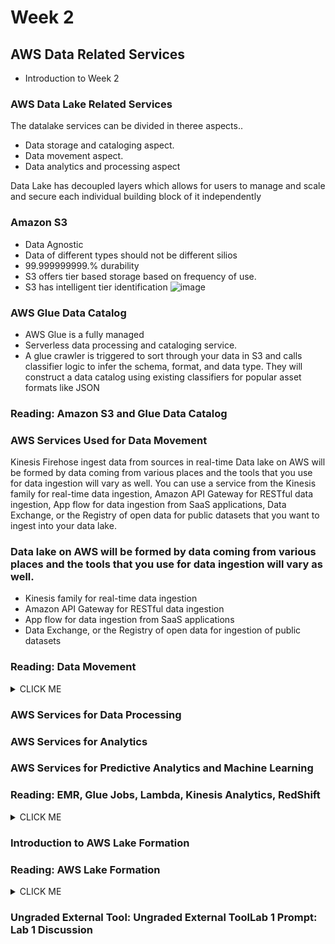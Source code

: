 # Week 2
## AWS Data Related Services

* Introduction to Week 2
### AWS Data Lake Related Services

The datalake services can be divided in theree aspects..
* Data storage and cataloging aspect. 
* Data movement aspect. 
* Data analytics and processing aspect

Data Lake has decoupled layers which allows for users to manage and scale and secure each individual building block of it independently

### Amazon S3
* Data Agnostic 
* Data of different types should not be different silios
* 99.999999999.% durability
* S3 offers tier based storage based on frequency of use.
* S3 has intelligent tier identification 
![image](https://user-images.githubusercontent.com/4485129/118358878-778b2500-b59e-11eb-9f60-0b4028cfeca4.png)

### AWS Glue Data Catalog
* AWS Glue is a fully managed
* Serverless data processing and cataloging service.
* A glue crawler is triggered to sort through your data in S3 and calls classifier logic to infer the schema, format, and data type. They will construct a data catalog using existing classifiers for popular asset formats like JSON
 
### Reading: Amazon S3 and Glue Data Catalog

### AWS Services Used for Data Movement
Kinesis Firehose ingest data from sources in real-time
Data lake on AWS will be formed by data coming from various places and the tools that you use for data ingestion will vary as well. You can use a service from the Kinesis family for real-time data ingestion, Amazon API Gateway for RESTful data ingestion, App flow for data ingestion from SaaS applications, Data Exchange, or the Registry of open data for public datasets that you want to ingest into your data lake.

### Data lake on AWS will be formed by data coming from various places and the tools that you use for data ingestion will vary as well. 
* Kinesis family for real-time data ingestion
* Amazon API Gateway for RESTful data ingestion
* App flow for data ingestion from SaaS applications
* Data Exchange, or the Registry of open data for ingestion of public datasets

### Reading: Data Movement

<details><summary>CLICK ME</summary>

#### Data Movement

Data Lakes allow you to import any amount of data that can come in real-time. Data is collected from multiple sources, and moved into the data lake in its original format. This process allows you to scale to data of any size, while saving time of defining data structures, schema, and transformations.   

Read more about data lakes on AWS here: https://aws.amazon.com/big-data/datalakes-and-analytics/https://aws.amazon.com/big-data/datalakes-and-analytics/what-is-a-data-lake/  

##### Amazon Kinesis 
Amazon Kinesis makes it easy to collect, process, and analyze real-time, streaming data so you can get timely insights and react quickly to new information. Amazon Kinesis offers key capabilities to cost-effectively process streaming data at any scale, along with the flexibility to choose the tools that best suit the requirements of your application. With Amazon Kinesis, you can ingest real-time data such as video, audio, application logs, website clickstreams, and IoT telemetry data for machine learning, analytics, and other applications. Amazon Kinesis enables you to process and analyze data as it arrives and respond instantly instead of having to wait until all your data is collected before the processing can begin.     

There are multiple services in the Amazon Kinesis family. For data ingestion, there is Amazon Kinesis Data Streams, Amazon Kinesis Video Streams, and Amazon Kinesis Data Firehose.   Read more about Amazon Kinesis here: https://aws.amazon.com/kinesis/    

To better understand each service please review the diagrams below.       

###### Amazon Kinesis Video Streams:    
![image](https://user-images.githubusercontent.com/4485129/118362362-e2dbf380-b5ac-11eb-87f5-0b78ccdf3120.png)


###### Amazon Kinesis Data Streams:     
![image](https://user-images.githubusercontent.com/4485129/118362369-e7081100-b5ac-11eb-92b4-246c1260f954.png)

###### Amazon Kinesis Data Firehose:
![image](https://user-images.githubusercontent.com/4485129/118362377-ec655b80-b5ac-11eb-9261-d4144ccc2aab.png)


#### Amazon API Gateway   
Amazon API Gateway is a fully managed service that makes it easy to create, publish, and maintain secure APIs at scale. APIs are the front door to backend applications and services. API Gateway handles all the tasks involved in accepting and processing up to hundreds of thousands of concurrent API calls, including traffic management, CORS support, authorization and access control, throttling, monitoring, and API version management.   

Read more about API Gateway here: https://aws.amazon.com/api-gateway/

</details>

### AWS Services for Data Processing
### AWS Services for Analytics
### AWS Services for Predictive Analytics and Machine Learning
### Reading: EMR, Glue Jobs, Lambda, Kinesis Analytics, RedShift
<details><summary>CLICK ME</summary>

### EMR, Glue Jobs, Lambda, Kinesis Analytics, RedShift
#### Apache Hadoop on AWS   
Apache Hadoop is an open source framework that is used to efficiently store and process large datasets ranging in size from gigabytes to petabytes of data. Instead of using one large computer to store and process the data, Hadoop allows clustering multiple computers to analyze massive datasets in parallel more quickly.   

Read more about Hadoop here: https://aws.amazon.com/emr/details/hadoop/what-is-hadoop/  

#### Amazon EMR    
Amazon EMR is a managed cluster platform that simplifies running big data frameworks, such as Apache Hadoop and Apache Spark, on AWS to process and analyze vast amounts of data. By using these frameworks and related open-source projects, such as Apache Hive and Apache Pig, you can process data for analytics purposes and business intelligence workloads. Additionally, you can use Amazon EMR to transform and move large amounts of data into and out of other AWS data stores and databases, such as Amazon Simple Storage Service (Amazon S3) and Amazon DynamoDB.   

Read more about Amazon EMR here: https://docs.aws.amazon.com/emr/latest/ManagementGuide/emr-what-is-emr.html    

#### AWS Glue Jobs   
A job is the business logic that performs the extract, transform, and load (ETL) work in AWS Glue. When you start a job, AWS Glue runs a script that extracts data from sources, transforms the data, and loads it into targets. You can create jobs in the ETL section of the AWS Glue console.    

![image](https://user-images.githubusercontent.com/4485129/118406737-c61de980-b69a-11eb-9b8d-d92261593771.png)

Read more about authoring AWS Glue jobs here: https://docs.aws.amazon.com/glue/latest/dg/author-job.html  

#### AWS Lambda 
AWS Lambda is a compute service that lets you run code without provisioning or managing servers. AWS Lambda runs your code only when needed and scales automatically, from a few requests per day to thousands per second. You pay only for the compute time you consume - there is no charge when your code is not running. With AWS Lambda, you can run code for virtually any type of application or backend service - all with zero administration. AWS Lambda runs your code on a high-availability compute infrastructure and performs all of the administration of the compute resources, including server and operating system maintenance, capacity provisioning and automatic scaling, code monitoring and logging.   

When using AWS Lambda, you are responsible only for your code. AWS Lambda manages the compute fleet that offers a balance of memory, CPU, network, and other resources. This can be helpful when processing incoming data for your data lake being hosted on AWS.   

Read more about AWS Lambda here: https://docs.aws.amazon.com/lambda/latest/dg/welcome.html  

#### Amazon Athena  
Amazon Athena is an interactive query service that makes it easy to analyze data directly in Amazon Simple Storage Service (Amazon S3) using standard SQL. With a few actions in the AWS Management Console, you can point Athena at your data stored in Amazon S3 and begin using standard SQL to run ad-hoc queries and get results in seconds. 

Read more about Athena here: https://docs.aws.amazon.com/athena/latest/ug/what-is.html 

#### Amazon RedShift
Amazon Redshift makes it simple and cost effective to run high performance queries on petabytes of structured data so that you can build powerful reports and dashboards using your existing business intelligence tools.   

Read more about Amazon RedShift here: https://aws.amazon.com/redshift/?whats-new-cards.sort-by=item.additionalFields.postDateTime&whats-new-cards.sort-order=desc    

#### Amazon Kinesis Data Analytics    
With Amazon Kinesis Data Analytics for SQL Applications, you can process and analyze streaming data using standard SQL. The service enables you to quickly author and run powerful SQL code against streaming sources to perform time series analytics, feed real-time dashboards, and create real-time metrics.   

To get started with Kinesis Data Analytics, you create a Kinesis data analytics application that continuously reads and processes streaming data. The service supports ingesting data from Amazon Kinesis Data Streams and Amazon Kinesis Data Firehose streaming sources. Then, you author your SQL code using the interactive editor and test it with live streaming data. You can also configure destinations where you want Kinesis Data Analytics to send the results.   Kinesis Data Analytics supports Amazon Kinesis Data Firehose (Amazon S3, Amazon Redshift, Amazon Elasticsearch Service, and Splunk), AWS Lambda, and Amazon Kinesis Data Streams as destinations.   

Read more about Amazon Kinesis Data Analytics here: https://docs.aws.amazon.com/kinesisanalytics/latest/dev/what-is.html  

#### Amazon Elasticsearch Service  
Amazon Elasticsearch Service (Amazon ES) is a managed service that makes it easy to deploy, operate, and scale Elasticsearch clusters in the AWS Cloud. Elasticsearch is a popular open-source search and analytics engine for use cases such as log analytics, real-time application monitoring, and clickstream analysis. With Amazon ES, you get direct access to the Elasticsearch APIs; existing code and applications work seamlessly with the service.   

Read more about Amazon ES here: https://docs.aws.amazon.com/elasticsearch-service/latest/developerguide/what-is-amazon-elasticsearch-service.html  

</details>

### Introduction to AWS Lake Formation

### Reading: AWS Lake Formation

<details><summary>CLICK ME</summary>
 
#### AWS Lake Formation
AWS Lake Formation makes it easier for you to build, secure, and manage data lakes. Lake Formation helps you do the following, either directly or through other AWS services:  

Register the Amazon Simple Storage Service (Amazon S3) buckets and paths where your data lake will reside.
Orchestrate data flows that ingest, cleanse, transform, and organize the raw data.
Create and manage a Data Catalog containing metadata about data sources and data in the data lake.
Define granular data access policies to the metadata and data through a grant/revoke permissions model.
The following diagram illustrates how data is loaded and secured in Lake Formation.
![image](https://user-images.githubusercontent.com/4485129/118407099-b7383680-b69c-11eb-8a53-58df7f939f45.png)

As the diagram shows, Lake Formation manages AWS Glue crawlers, AWS Glue ETL jobs, the Data Catalog, security settings, and access control. After the data is securely stored in the data lake, users can access the data through their choice of analytics services, including Amazon Athena, Amazon Redshift, and Amazon EMR.  

Read more about Amazon Lake Formation here: https://docs.aws.amazon.com/lake-formation/latest/dg/what-is-lake-formation.html
</details>

### Ungraded External Tool: Ungraded External ToolLab 1 Prompt: Lab 1 Discussion
